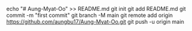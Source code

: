 echo "# Aung-Myat-Oo" >> README.md
git init
git add README.md
git commit -m "first commit"
git branch -M main
git remote add origin https://github.com/aungbu17/Aung-Myat-Oo.git
git push -u origin main


